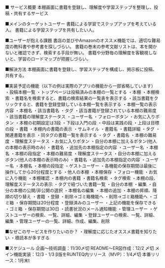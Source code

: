 ■ サービス概要
  本棚画面に書籍を登録し、理解度や学習ステップを整理し、投稿・共有するサービス

■メインのターゲットユーザー
  書籍による学習でステップアップを考えている人。
  書籍による学習ステップを共有したい人。

■ユーザーが抱える課題
  書店の並びやAmazonのオススメ機能では、適切な難易度の教科書や参考書を探しづらい。
  書籍の巻末の参考文献リストは、本を開かないと確認できず、検索する手段が無い。
  書籍や分野毎の理解度を客観視しないと、学習のロードマップが把握しづらい。

■解決方法
  本棚画面に書籍を登録し、学習ステップを構成し、掲示板に投稿、共有する。

■実装予定の機能（以下の例は実際のアプリの機能から一部省略しています）
  ・投稿本棚一覧
    ・トップページは投稿済みの本棚の一覧とする
  ・本棚
    ・本棚検索
      ・書籍名を検索すると、書籍の検索結果の一覧表を表示する
        ・該当書籍をクリックすると、書籍を登録登録している本棚一覧を表示する
          ・本棚一覧の表示内容
            ・本棚名
            ・該当書籍名
            ・タグ
            ・該当書籍が登録されている本棚の難易度
            ・該当書籍の理解度ステータス
            ・ユーザー名
            ・フォローボタン
            ・お気に入りボタン
    ・本棚の初期設定は3段
      ・下段は入門の段
      ・中段は実践の段
      ・上段は目標の段
  ・書籍
    ・本棚内の書籍の表示
      ・サムネイル
      ・書籍名
    ・書籍詳細
      ・タグ
        ・関連書籍を表示
          ・同タグの書籍一覧を表示する
            ・タグ
            ・書籍名
            ・本棚の難易度
            ・理解度ステータス
            ・お気に入りボタン
            ・自分の本棚に加えるボタン(他人の本棚の表示時のみ)
              ・書籍名
              ・追加先の本棚指定の内容
                ・ユーザー名
                ・本棚名
                ・本棚の段指定
      ・本棚の難易度
      ・理解度ステータス
      ・自分の本棚に加えるボタン(他人の本棚の表示時のみ)
        ・書籍名
        ・追加先の本棚指定の内容
          ・ユーザー名
          ・本棚名
          ・本棚の段指定
  ・ゲストユーザー
    ・各機能の保存期間は最後に操作してから20分程度とする 
      ・他人の本棚
        ・本棚保存
          ・フォロー機能
          ・お気に入り機能
        ・本棚確認
          ・本棚内の書籍
            ・書籍名検索
            ・タグ検索
            ・本棚の段、理解度ステータスの表示
            ・タグで紐づいた書籍一覧
      ・自分の本棚
        ・編集
          ・自分の本棚の公開/非公開の選択
          ・本棚名の編集
          ・本棚の追加
          ・本棚の昇順、降順の切り替え
          ・書籍
            ・登録
            ・削除->ゴミ箱機能へ
        ・削除->ゴミ箱機能へ
        ・ゴミ箱
          ・保存期間は20分程度
  ・登録済みのユーザー
    ・上記の機能を保存できる
    ・ゴミ箱
      ・保存期間は30日
    ・読書状況のメール通知機能
  ・管理ユーザー
    ・ゲストユーザーの検索、一覧、詳細、編集
    ・登録ユーザーの検索、一覧、詳細、編集
    ・管理ユーザーの一覧、詳細、作成、編集、削除

■なぜこのサービスを作りたいのか？
  ・理解度に応じたオススメ書籍を知りたい
  ・積読本が多すぎる

■スケジュール
  企画〜技術調査：11/30〆切
  README〜ER図作成：12/2 〆切
  メイン機能実装：12/3 - 1/3
  β版をRUNTEQ内リリース（MVP）：1/4〆切
  本番リリース：1月末t